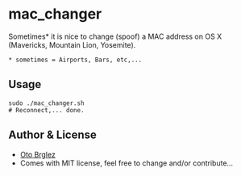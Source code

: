 # mac_changer

Sometimes* it is nice to change (spoof) a MAC address on OS X (Mavericks,  Mountain Lion, Yosemite).

`* sometimes = Airports, Bars, etc,...`

## Usage

	sudo ./mac_changer.sh
	# Reconnect,... done.

## Author & License
- [Oto Brglez](https://github.com/otobrglez)
- Comes with MIT license, feel free to change and/or contribute...
